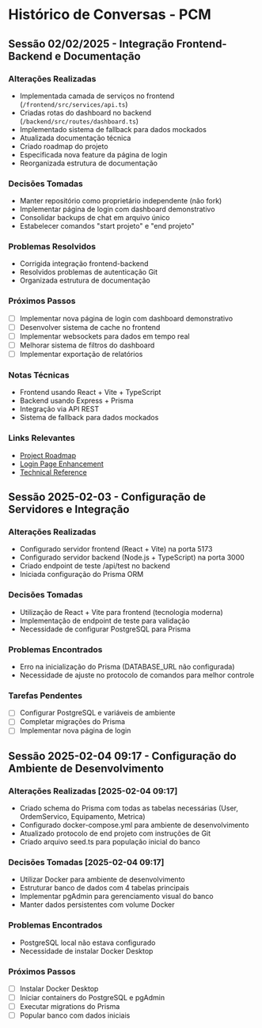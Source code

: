 # Histórico de Conversas - PCM

## Sessão 02/02/2025 - Integração Frontend-Backend e Documentação

### Alterações Realizadas
- Implementada camada de serviços no frontend (`/frontend/src/services/api.ts`)
- Criadas rotas do dashboard no backend (`/backend/src/routes/dashboard.ts`)
- Implementado sistema de fallback para dados mockados
- Atualizada documentação técnica
- Criado roadmap do projeto
- Especificada nova feature da página de login
- Reorganizada estrutura de documentação

### Decisões Tomadas
- Manter repositório como proprietário independente (não fork)
- Implementar página de login com dashboard demonstrativo
- Consolidar backups de chat em arquivo único
- Estabelecer comandos "start projeto" e "end projeto"

### Problemas Resolvidos
- Corrigida integração frontend-backend
- Resolvidos problemas de autenticação Git
- Organizada estrutura de documentação

### Próximos Passos
- [ ] Implementar nova página de login com dashboard demonstrativo
- [ ] Desenvolver sistema de cache no frontend
- [ ] Implementar websockets para dados em tempo real
- [ ] Melhorar sistema de filtros do dashboard
- [ ] Implementar exportação de relatórios

### Notas Técnicas
- Frontend usando React + Vite + TypeScript
- Backend usando Express + Prisma
- Integração via API REST
- Sistema de fallback para dados mockados

### Links Relevantes
- [Project Roadmap](./_docs/technical/project_roadmap.md)
- [Login Page Enhancement](./_docs/technical/login_page_enhancement.md)
- [Technical Reference](./_docs/technical_reference.md)

## Sessão 2025-02-03 - Configuração de Servidores e Integração

### Alterações Realizadas
- Configurado servidor frontend (React + Vite) na porta 5173
- Configurado servidor backend (Node.js + TypeScript) na porta 3000
- Criado endpoint de teste /api/test no backend
- Iniciada configuração do Prisma ORM

### Decisões Tomadas
- Utilização de React + Vite para frontend (tecnologia moderna)
- Implementação de endpoint de teste para validação
- Necessidade de configurar PostgreSQL para Prisma

### Problemas Encontrados
- Erro na inicialização do Prisma (DATABASE_URL não configurada)
- Necessidade de ajuste no protocolo de comandos para melhor controle

### Tarefas Pendentes
- [ ] Configurar PostgreSQL e variáveis de ambiente
- [ ] Completar migrações do Prisma
- [ ] Implementar nova página de login

## Sessão 2025-02-04 09:17 - Configuração do Ambiente de Desenvolvimento

### Alterações Realizadas [2025-02-04 09:17]
- Criado schema do Prisma com todas as tabelas necessárias (User, OrdemServico, Equipamento, Metrica)
- Configurado docker-compose.yml para ambiente de desenvolvimento
- Atualizado protocolo de end projeto com instruções de Git
- Criado arquivo seed.ts para população inicial do banco

### Decisões Tomadas [2025-02-04 09:17]
- Utilizar Docker para ambiente de desenvolvimento
- Estruturar banco de dados com 4 tabelas principais
- Implementar pgAdmin para gerenciamento visual do banco
- Manter dados persistentes com volume Docker

### Problemas Encontrados
- PostgreSQL local não estava configurado
- Necessidade de instalar Docker Desktop

### Próximos Passos
- [ ] Instalar Docker Desktop
- [ ] Iniciar containers do PostgreSQL e pgAdmin
- [ ] Executar migrations do Prisma
- [ ] Popular banco com dados iniciais

